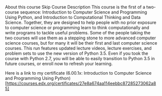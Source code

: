 About this course Skip Course Description
This course is the first of a two-course sequence: Introduction to Computer Science and Programming Using Python, and Introduction to Computational Thinking and Data Science. Together, they are designed to help people with no prior exposure to computer science or programming learn to think computationally and write programs to tackle useful problems. Some of the people taking the two courses will use them as a stepping stone to more advanced computer science courses, but for many it will be their first and last computer science courses. This run features updated lecture videos, lecture exercises, and problem sets to use the new version of Python 3.5. Even if you took the course with Python 2.7, you will be able to easily transition to Python 3.5 in future courses, or enroll now to refresh your learning.

Here is a link to my certificate 
(6.00.1x: Introduction to Computer Science and Programming Using Python)[https://courses.edx.org/certificates/27e8a674aa114eebbc87285273062a85]
